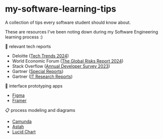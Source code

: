 # my-software-learning-tips
A collection of tips every software student should know about.

These are resources I've been noting down during my Software Engineering learning process :)

:newspaper: relevant tech reports
- Deloitte ([Tech Trends 2024](https://www2.deloitte.com/ro/en/pages/about-deloitte/articles/deloitte-tech-trends-2024.html))
- World Economic Forum ([The Global Risks Report 2024](https://www3.weforum.org/docs/WEF_The_Global_Risks_Report_2024.pdf))
- Stack Overflow ([Annual Developer Survey 2023](https://survey.stackoverflow.co/))
- Gartner ([Special Reports](https://www.gartner.com/en/products/special-reports))
- Gartner ([IT Research Reports](https://www.gartner.com/en/information-technology/research/research-index))

:construction: interface prototyping apps
- [Figma](https://www.figma.com/)
- [Framer](https://www.framer.com/)


:clipboard: process modeling and diagrams
- [Camunda](https://camunda.com/)
- [Astah](https://astah.net/downloads/)
- [Lucid Chart](https://www.lucidchart.com/)
